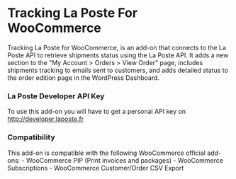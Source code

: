 # Tracking La Poste For WooCommerce

Tracking La Poste for WooCommerce, is an add-on that connects to the La Poste API to retrieve shipments status using the La Poste API. It adds a new section to the "My Account > Orders > View Order" page, includes shipments tracking to emails sent to customers, and adds detailed status to the order edition page in the WordPress Dashboard.

### La Poste Developer API Key

To use this add-on you will have to get a personal API key on http://developer.laposte.fr

### Compatibility

This add-on is compatible with the following WooCommerce official add-ons: - WooCommerce PIP (Print invoices and packages) - WooCommerce Subscriptions - WooCommerce Customer/Order CSV Export
